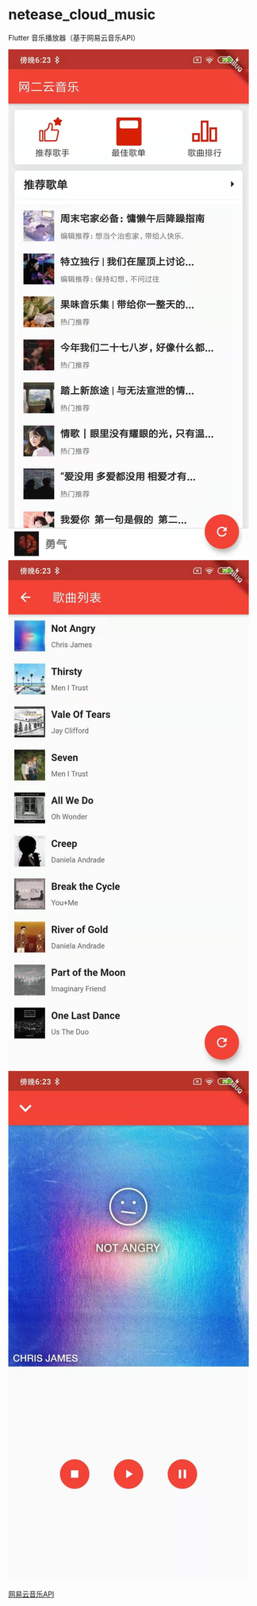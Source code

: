 # netease_cloud_music

Flutter 音乐播放器（基于网易云音乐API）

![imgage](https://raw.githubusercontent.com/goylord/NeteaseCloudMusic/master/images/WechatIMG14.jpeg)
![imgage](https://raw.githubusercontent.com/goylord/NeteaseCloudMusic/master/images/WechatIMG15.jpeg)
![imgage](https://raw.githubusercontent.com/goylord/NeteaseCloudMusic/master/images/WechatIMG16.jpeg)

[网易云音乐API](https://github.com/Binaryify/NeteaseCloudMusicApi)
